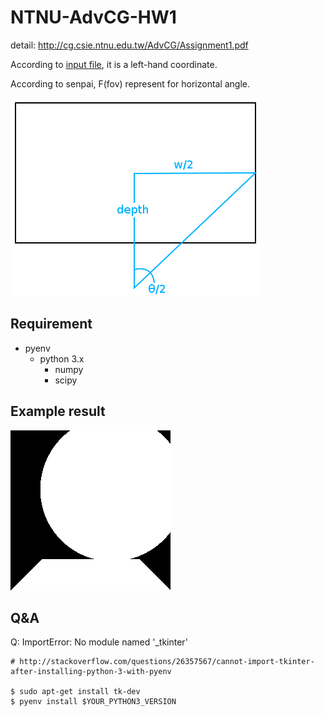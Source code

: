 # NTNU-AdvCG-HW1

detail: http://cg.csie.ntnu.edu.tw/AdvCG/Assignment1.pdf

According to [input file](http://cg.csie.ntnu.edu.tw/AdvCG/hw1_input.txt), it is a left-hand coordinate.

According to senpai, F(fov) represent for horizontal angle.

![](./depth2.png)

## Requirement
- pyenv
  - python 3.x
    - numpy
    - scipy

## Example result

![](./results/1489758169/result.png)

## Q&A

Q: ImportError: No module named '_tkinter'
```shell
# http://stackoverflow.com/questions/26357567/cannot-import-tkinter-after-installing-python-3-with-pyenv

$ sudo apt-get install tk-dev
$ pyenv install $YOUR_PYTHON3_VERSION
```
